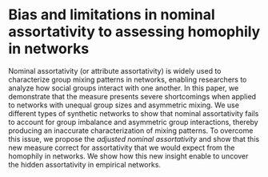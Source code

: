 # Bias and limitations in nominal assortativity to assessing homophily in networks
Nominal assortativity (or attribute assortativity) is widely used to characterize group mixing patterns in networks, enabling researchers to analyze how social groups interact with one another. In this paper, we demonstrate that the measure presents severe shortcomings when applied to networks with unequal group sizes and asymmetric mixing. We use different types of synthetic networks to show that nominal assortativity fails to account for group imbalance and asymmetric group interactions, thereby producing an inaccurate characterization of mixing patterns. To overcome this issue, we propose the *adjusted nominal assortativity* and show that this new measure correct for assortativity that we would expect from the homophily in networks. We show how this new insight enable to uncover the hidden assortativity in empirical networks. 
